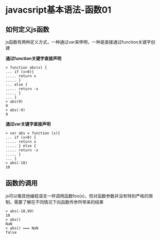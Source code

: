 # javacsript基本语法-函数01

## 如何定义js函数

js函数有两种定义方式，一种通过var来申明，一种是直接通过function关键字创建

**通过function关键字直接声明**
```
> function abs(x) {
... if (x>0){
..... return x
..... }
... else {
..... return -x
..... }
... }
> abs(9)
9
> abs(-9)
9
```

**通过var关键字直接声明**

```
> var abs = function (x){
... if (x>0) {
..... return x
..... } else {
..... return -x
..... }
... }
> abs(-10)
10
```

## 函数的调用

js可以像其他编程语言一样调用函数foo(x)，但对函数参数并没有特别严格的限制，需要了解在不同情况下向函数传参所带来的结果

```
> abs(-10,99)
10
> abs()
NaN
> abs() === NaN
false
```


